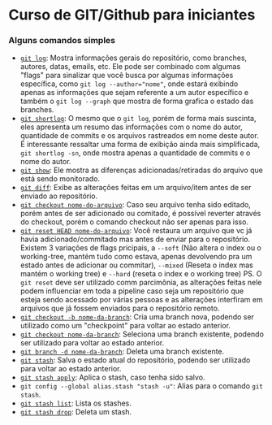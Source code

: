 # Curso de GIT/Github para iniciantes

### Alguns comandos simples

* [`git log`](https://git-scm.com/docs/git-log/pt_BR): Mostra informações gerais do repositório, como branches, autores, datas, emails, etc. Ele pode ser combinado com algumas "flags" para sinalizar que você busca por algumas informações específica, como `git log --author="nome"`, onde estará exibindo apenas as informações que sejam referente a um autor específico e também o `git log --graph` que mostra de forma grafica o estado das branches.
* [`git shortlog`](https://git-scm.com/docs/git-shortlog/pt_BR): O mesmo que o `git log`, porém de forma mais suscinta, eles apresenta um resumo das informações com o nome do autor, quantidade de commits e os arquivos rastreados em nome deste autor. É interessante ressaltar uma forma de exibição ainda mais simplificada, `git shortlog -sn`, onde mostra apenas a quantidade de commits e o nome do autor.
* [`git show`](https://git-scm.com/docs/git-show/pt_BR): Ele mostra as diferenças adicionadas/retiradas do arquivo que está sendo monitorado.
* [`git diff`](https://git-scm.com/docs/git-diff/pt_BR): Exibe as alterações feitas em um arquivo/item antes de ser enviado ao repositório.
* [`git checkout nome-do-arquivo`](https://git-scm.com/docs/git-checkout): Caso seu arquivo tenha sido editado, porém antes de ser adicionado ou comitado, é possível reverter através do checkout, porém o comando checkout não ser apenas para isso.
* [`git reset HEAD nome-do-arquivo`](https://git-scm.com/docs/git-reset): Você restaura um arquivo que vc já havia adicionado/commitado mas antes de enviar para o repositório. Existem 3 variações de flags pricipais, a `--soft` (Não altera o index ou o working-tree, mantém tudo como estava, apenas devolvendo pra um estado antes de adicionar ou commitar), `--mixed` (Reseta o index mas mantém o working tree) e `--hard` (reseta o index e o working tree)
PS. O `git reset` deve ser utilizado comm parcimônia, as alterações feitas nele podem influenciar em toda a pipeline caso seja um repositório que esteja sendo acessado por várias pessoas e as alterações interfiram em arquivos que já fossem enviados para o repositório remoto.
*  [`git checkout -b nome-da-branch`](https://git-scm.com/docs/git-checkout): Cria uma branch nova, podendo ser utilizado como um "checkpoint" para voltar ao estado anterior.
*  [`git checkout nome-da-branch`](https://git-scm.com/docs/git-checkout): Seleciona uma branch existente, podendo ser utilizado para voltar ao estado anterior.
*  [`git branch -d nome-da-branch`](https://git-scm.com/docs/git-branch): Deleta uma branch existente.
*  [`git stash`](https://git-scm.com/docs/git-stash): Salva o estado atual do repositório, podendo ser utilizado para voltar ao estado anterior.
*  [`git stash apply`](https://git-scm.com/docs/git-stash): Aplica o stash, caso tenha sido salvo.
*  `git config --global alias.stash "stash -u"`: Alias para o comando `git stash`.
*  [`git stash list`](https://git-scm.com/docs/git-stash): Lista os stashes.
*  [`git stash drop`](https://git-scm.com/docs/git-stash): Deleta um stash.
